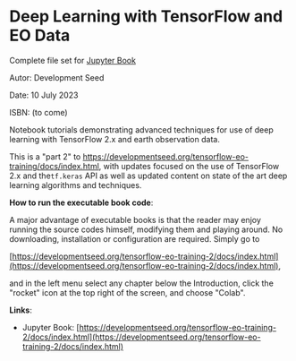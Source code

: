 # Deep Learning with TensorFlow and EO Data

Complete file set for [Jupyter Book](https://beta.jupyterbook.org/intro.html)

Autor: Development Seed

Date:  10 July 2023

ISBN: (to come)


  Notebook tutorials demonstrating advanced techniques for use of deep learning with TensorFlow 2.x and earth observation data.

  This is a "part 2" to https://developmentseed.org/tensorflow-eo-training/docs/index.html, with updates focused on the use of TensorFlow 2.x and the`tf.keras` API as well as updated content on state of the art deep learning algorithms and techniques.



**How to run the executable book code**:

A major advantage of executable books is that the reader may enjoy running the source codes himself, modifying them and playing around. No downloading, installation or configuration are required. Simply go to 

[https://developmentseed.org/tensorflow-eo-training-2/docs/index.html](https://developmentseed.org/tensorflow-eo-training-2/docs/index.html),

and in the left menu select any chapter below the Introduction, click the "rocket" icon at the top right of the screen, and choose "Colab". 


**Links**:

- Jupyter Book: 
[https://developmentseed.org/tensorflow-eo-training-2/docs/index.html](https://developmentseed.org/tensorflow-eo-training-2/docs/index.html)


